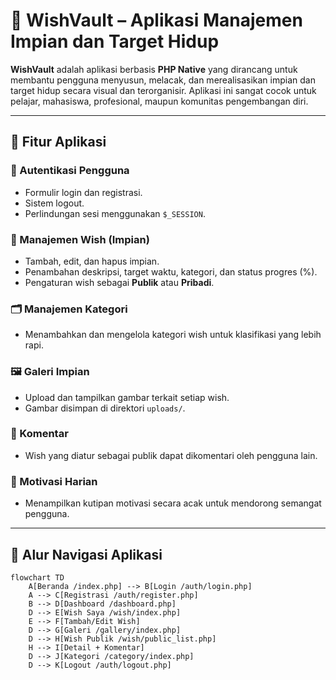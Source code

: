 # 🌠 WishVault – Aplikasi Manajemen Impian dan Target Hidup

**WishVault** adalah aplikasi berbasis **PHP Native** yang dirancang untuk membantu pengguna menyusun, melacak, dan merealisasikan impian dan target hidup secara visual dan terorganisir. Aplikasi ini sangat cocok untuk pelajar, mahasiswa, profesional, maupun komunitas pengembangan diri.

---

## 🧩 Fitur Aplikasi

### 🔐 Autentikasi Pengguna
- Formulir login dan registrasi.
- Sistem logout.
- Perlindungan sesi menggunakan `$_SESSION`.

### 🎯 Manajemen Wish (Impian)
- Tambah, edit, dan hapus impian.
- Penambahan deskripsi, target waktu, kategori, dan status progres (%).
- Pengaturan wish sebagai **Publik** atau **Pribadi**.

### 🗂️ Manajemen Kategori
- Menambahkan dan mengelola kategori wish untuk klasifikasi yang lebih rapi.

### 🖼️ Galeri Impian
- Upload dan tampilkan gambar terkait setiap wish.
- Gambar disimpan di direktori `uploads/`.

### 💬 Komentar
- Wish yang diatur sebagai publik dapat dikomentari oleh pengguna lain.

### 🌈 Motivasi Harian
- Menampilkan kutipan motivasi secara acak untuk mendorong semangat pengguna.

---

## 🔁 Alur Navigasi Aplikasi

```mermaid
flowchart TD
    A[Beranda /index.php] --> B[Login /auth/login.php]
    A --> C[Registrasi /auth/register.php]
    B --> D[Dashboard /dashboard.php]
    D --> E[Wish Saya /wish/index.php]
    E --> F[Tambah/Edit Wish]
    D --> G[Galeri /gallery/index.php]
    D --> H[Wish Publik /wish/public_list.php]
    H --> I[Detail + Komentar]
    D --> J[Kategori /category/index.php]
    D --> K[Logout /auth/logout.php]
